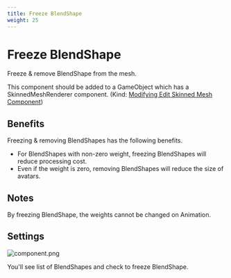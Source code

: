 ```yaml
---
title: Freeze BlendShape
weight: 25
---
```


# Freeze BlendShape

Freeze & remove BlendShape from the mesh.

This component should be added to a GameObject which has a SkinnedMeshRenderer component. (Kind: [Modifying Edit Skinned Mesh Component](../../component-kind/edit-skinned-mesh-components#modifying-component))

## Benefits

Freezing & removing BlendShapes has the following benefits.

- For BlendShapes with non-zero weight, freezing BlendShapes will reduce processing cost.
- Even if the weight is zero, removing BlendShapes will reduce the size of avatars.

## Notes

By freezing BlendShape, the weights cannot be changed on Animation.

## Settings

![component.png](component.png)

You'll see list of BlendShapes and check to freeze BlendShape.
